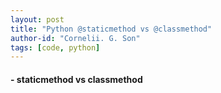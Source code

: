 ```yaml
---
layout: post
title: "Python @staticmethod vs @classmethod"
author-id: "Cornelii. G. Son"
tags: [code, python]
---
```


#### - staticmethod vs classmethod
